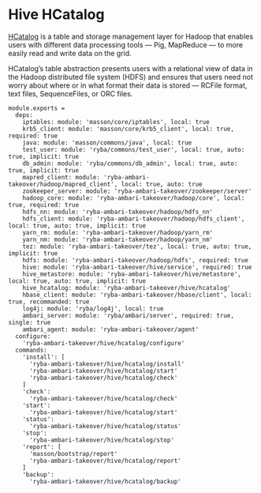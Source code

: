 
# Hive HCatalog

[HCatalog](https://cwiki.apache.org/confluence/display/Hive/HCatalog+UsingHCat) 
is a table and storage management layer for Hadoop that enables users with different 
data processing tools — Pig, MapReduce — to more easily read and write data on the grid.

HCatalog’s table abstraction presents users with a relational view of data in the Hadoop
distributed file system (HDFS) and ensures that users need not worry about where or in what
format their data is stored — RCFile format, text files, SequenceFiles, or ORC files.

    module.exports =
      deps:
        iptables: module: 'masson/core/iptables', local: true
        krb5_client: module: 'masson/core/krb5_client', local: true, required: true
        java: module: 'masson/commons/java', local: true
        test_user: module: 'ryba/commons/test_user', local: true, auto: true, implicit: true
        db_admin: module: 'ryba/commons/db_admin', local: true, auto: true, implicit: true
        mapred_client: module: 'ryba-ambari-takeover/hadoop/mapred_client', local: true, auto: true
        zookeeper_server: module: 'ryba-ambari-takeover/zookeeper/server'
        hadoop_core: module: 'ryba-ambari-takeover/hadoop/core', local: true, required: true
        hdfs_nn: module: 'ryba-ambari-takeover/hadoop/hdfs_nn'
        hdfs_client: module: 'ryba-ambari-takeover/hadoop/hdfs_client', local: true, auto: true, implicit: true
        yarn_rm: module: 'ryba-ambari-takeover/hadoop/yarn_rm'
        yarn_nm: module: 'ryba-ambari-takeover/hadoop/yarn_nm'
        tez: module: 'ryba-ambari-takeover/tez', local: true, auto: true, implicit: true
        hdfs: module: 'ryba-ambari-takeover/hadoop/hdfs', required: true
        hive: module: 'ryba-ambari-takeover/hive/service', required: true
        hive_metastore: module: 'ryba-ambari-takeover/hive/metastore', local: true, auto: true, implicit: true
        hive_hcatalog: module: 'ryba-ambari-takeover/hive/hcatalog'
        hbase_client: module: 'ryba-ambari-takeover/hbase/client', local: true, recommanded: true
        log4j: module: 'ryba/log4j', local: true
        ambari_server: module: 'ryba/ambari/server', required: true, single: true
        ambari_agent: module: 'ryba-ambari-takeover/agent'
      configure:
        'ryba-ambari-takeover/hive/hcatalog/configure'
      commands:
        'install': [
          'ryba-ambari-takeover/hive/hcatalog/install'
          'ryba-ambari-takeover/hive/hcatalog/start'
          'ryba-ambari-takeover/hive/hcatalog/check'
        ]
        'check':
          'ryba-ambari-takeover/hive/hcatalog/check'
        'start':
          'ryba-ambari-takeover/hive/hcatalog/start'
        'status':
          'ryba-ambari-takeover/hive/hcatalog/status'
        'stop':
          'ryba-ambari-takeover/hive/hcatalog/stop'
        'report': [
          'masson/bootstrap/report'
          'ryba-ambari-takeover/hive/hcatalog/report'
        ]
        'backup':
          'ryba-ambari-takeover/hive/hcatalog/backup'
